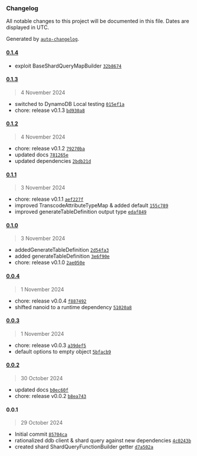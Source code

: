 ### Changelog

All notable changes to this project will be documented in this file. Dates are displayed in UTC.

Generated by [`auto-changelog`](https://github.com/CookPete/auto-changelog).

#### [0.1.4](https://github.com/karmaniverous/entity-client-dynamodb/compare/0.1.3...0.1.4)

- exploit BaseShardQueryMapBuilder [`32b8674`](https://github.com/karmaniverous/entity-client-dynamodb/commit/32b867430346063981f5eecb6da6324ab732c7de)

#### [0.1.3](https://github.com/karmaniverous/entity-client-dynamodb/compare/0.1.2...0.1.3)

> 4 November 2024

- switched to DynamoDB Local testing [`015ef1a`](https://github.com/karmaniverous/entity-client-dynamodb/commit/015ef1a1c4b74cc938dc1894b68becd7d889ee77)
- chore: release v0.1.3 [`bd930a8`](https://github.com/karmaniverous/entity-client-dynamodb/commit/bd930a881a6f3d92ca351d073c44ab7a3429035b)

#### [0.1.2](https://github.com/karmaniverous/entity-client-dynamodb/compare/0.1.1...0.1.2)

> 4 November 2024

- chore: release v0.1.2 [`79270ba`](https://github.com/karmaniverous/entity-client-dynamodb/commit/79270bab2dfd2d55abb81fbd57084b8363590aaf)
- updated docs [`781265e`](https://github.com/karmaniverous/entity-client-dynamodb/commit/781265e6fb2634e2d5ac0faf0340bf6bfa6b1a3d)
- updated dependencies [`2bdb21d`](https://github.com/karmaniverous/entity-client-dynamodb/commit/2bdb21d82a3fdf1a341e81f7fb03587ce6a598a5)

#### [0.1.1](https://github.com/karmaniverous/entity-client-dynamodb/compare/0.1.0...0.1.1)

> 3 November 2024

- chore: release v0.1.1 [`aef227f`](https://github.com/karmaniverous/entity-client-dynamodb/commit/aef227f926293790f6ebd11e2353497191ad323c)
- improved TranscodeAttributeTypeMap & added default [`155c789`](https://github.com/karmaniverous/entity-client-dynamodb/commit/155c7897355cc3884500471004e724c88c764229)
- improved generateTableDefinition output type [`edaf849`](https://github.com/karmaniverous/entity-client-dynamodb/commit/edaf84921196edd5b81a20f071d4be62bba411e1)

#### [0.1.0](https://github.com/karmaniverous/entity-client-dynamodb/compare/0.0.4...0.1.0)

> 3 November 2024

- addedGenerateTableDefinition [`2d54fa3`](https://github.com/karmaniverous/entity-client-dynamodb/commit/2d54fa379fb5c5a5aa01f94aed99a47c7924e1cd)
- added generateTableDefinition [`3e6f90e`](https://github.com/karmaniverous/entity-client-dynamodb/commit/3e6f90ef6b583c2f3587d4ae48da5c40fed0e053)
- chore: release v0.1.0 [`2ae050e`](https://github.com/karmaniverous/entity-client-dynamodb/commit/2ae050ea93129044fdded15612b816dc99f3fb25)

#### [0.0.4](https://github.com/karmaniverous/entity-client-dynamodb/compare/0.0.3...0.0.4)

> 1 November 2024

- chore: release v0.0.4 [`f887492`](https://github.com/karmaniverous/entity-client-dynamodb/commit/f887492d237daf101cf80d66a6b52c3ba37a0206)
- shifted nanoid to a runtime dependency [`51020a8`](https://github.com/karmaniverous/entity-client-dynamodb/commit/51020a8c190409cf1e795bbce7e5bb151326ba4f)

#### [0.0.3](https://github.com/karmaniverous/entity-client-dynamodb/compare/0.0.2...0.0.3)

> 1 November 2024

- chore: release v0.0.3 [`a39def5`](https://github.com/karmaniverous/entity-client-dynamodb/commit/a39def5f0faa5a8d72f74f8b15dc8f52ebefb80f)
- default options to empty object [`5bfacb9`](https://github.com/karmaniverous/entity-client-dynamodb/commit/5bfacb9c5b2be861a50c2a7da3d6c3438405e38e)

#### [0.0.2](https://github.com/karmaniverous/entity-client-dynamodb/compare/0.0.1...0.0.2)

> 30 October 2024

- updated docs [`b0ec60f`](https://github.com/karmaniverous/entity-client-dynamodb/commit/b0ec60fc293258a90cc9dfcf88b00fb317cb0d95)
- chore: release v0.0.2 [`b8ea743`](https://github.com/karmaniverous/entity-client-dynamodb/commit/b8ea7435438a7b0cd203276b11b9444dacceecc0)

#### 0.0.1

> 29 October 2024

- Initial commit [`85704ca`](https://github.com/karmaniverous/entity-client-dynamodb/commit/85704caea9ea1694c787a986f2d9faa894139d50)
- rationalized ddb client & shard query against new dependencies [`4c0243b`](https://github.com/karmaniverous/entity-client-dynamodb/commit/4c0243b222f61794158e14d2024c87309f9cb716)
- created shard ShardQueryFunctionBuilder getter [`d7a502a`](https://github.com/karmaniverous/entity-client-dynamodb/commit/d7a502ac4a2f971f2698e34dfbecba43a86ed031)

